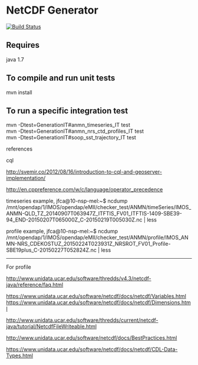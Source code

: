 # NetCDF Generator

[![Build Status](https://travis-ci.org/aodn/ncdfgenerator.png?branch=master)](https://travis-ci.org/aodn/ncdfgenerator.png)

## Requires
java 1.7

## To compile and run unit tests
mvn install

## To run a specific integration test

mvn -Dtest=GenerationIT#anmn_timeseries_IT   test   
mvn -Dtest=GenerationIT#anmn_nrs_ctd_profiles_IT  test   
mvn -Dtest=GenerationIT#soop_sst_trajectory_IT   test   


references

cql

http://svemir.co/2012/08/16/introduction-to-cql-and-geoserver-implementation/

http://en.cppreference.com/w/c/language/operator_precedence


timeseries example,
jfca@10-nsp-mel:~$ ncdump  /mnt/opendap/1/IMOS/opendap/eMII/checker_test/ANMN/timeSeries/IMOS_ANMN-QLD_TZ_20140907T063947Z_ITFTIS_FV01_ITFTIS-1409-SBE39-94_END-20150207T065000Z_C-20150219T005030Z.nc | less

profile example,
jfca@10-nsp-mel:~$ ncdump /mnt/opendap/1/IMOS/opendap/eMII/checker_test/ANMN/profile/IMOS_ANMN-NRS_CDEKOSTUZ_20150224T023931Z_NRSROT_FV01_Profile-SBE19plus_C-20150227T052824Z.nc  | less

----

For profile

http://www.unidata.ucar.edu/software/thredds/v4.3/netcdf-java/reference/faq.html

https://www.unidata.ucar.edu/software/netcdf/docs/netcdf/Variables.html
https://www.unidata.ucar.edu/software/netcdf/docs/netcdf/Dimensions.html


http://www.unidata.ucar.edu/software/thredds/current/netcdf-java/tutorial/NetcdfFileWriteable.html

http://www.unidata.ucar.edu/software/netcdf/docs/BestPractices.html

https://www.unidata.ucar.edu/software/netcdf/docs/netcdf/CDL-Data-Types.html
